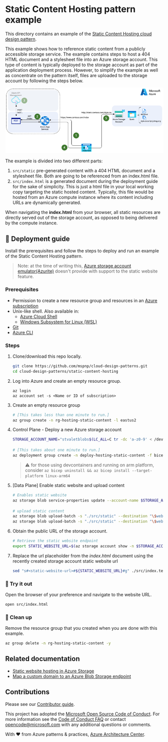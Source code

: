 # Static Content Hosting pattern example

This directory contains an example of the [Static Content Hosting cloud design pattern](https://learn.microsoft.com/azure/architecture/patterns/static-content-hosting).

This example shows how to reference static content from a publicly accessible storage service. The example contains steps to host a 404 HTML document and a stylesheet file into an Azure storage account. This type of content is typically deployed to the storage account as part of the application deployment process. However, to simplify the example as well as concentrate on the pattern itself, files are uploaded to the storage account by following the steps below.

![A diagram showing a client navigating to contoso.com home page hosted in an Azure App Service instance and getting as result the index.html file with dynamically generated links targeting files at static.contoso.com which is a componion Azure Storage account with static websites support enabled.](static-content-hosting-pattern.png)

The example is divided into two different parts:

1. `src/static` pre-generated content with a 404 HTML document and a stylesheet file. Both are going to be referenced from an index.html file.
1. `src/index.html` is a generated document during the deployment guide for the sake of simplicity. This is just a html file in your local working copy targeting the static hosted content. Typically, this file would be hosted from an Azure compute instance where its content including URLs are dynamically generated.

When navigating the **index.html** from your browser, all static resources are directly served out of the storage account, as opposed to being delivered by the compute instance.

## :rocket: Deployment guide

Install the prerequisites and follow the steps to deploy and run an example of the Static Content Hosting pattern.

> Note: at the time of writing this, [Azure storage account emulator(Azurite)](https://github.com/Azure/Azurite) doesn't provide with support to the static website feature.

### Prerequisites

- Permission to create a new resource group and resources in an [Azure subscription](https://azure.microsoft.com/pricing/purchase-options/azure-account?cid=msft_learn)
- Unix-like shell. Also available in:
  - [Azure Cloud Shell](https://shell.azure.com/)
  - [Windows Subsystem for Linux (WSL)](https://learn.microsoft.com/windows/wsl/install)
- [Git](https://git-scm.com/downloads)
- [Azure CLI](https://learn.microsoft.com/cli/azure/install-azure-cli)

### Steps

1. Clone/download this repo locally.

   ```bash
   git clone https://github.com/mspnp/cloud-design-patterns.git
   cd cloud-design-patterns/static-content-hosting
   ```

1. Log into Azure and create an empty resource group.

   ```azurecli
   az login
   az account set -s <Name or ID of subscription>
   ```

1. Create an empty resource group

   ```bash
   # [This takes less than one minute to run.]
   az group create -n rg-hosting-static-content -l eastus2
   ```

1. Control Plane - Deploy a new Azure storage account

   ```bash
   STORAGE_ACCOUNT_NAME="stvaletblobs$(LC_ALL=C tr -dc 'a-z0-9' < /dev/urandom | fold -w 7 | head -n 1)"

   # [This takes about one minute to run.]
   az deployment group create -n deploy-hosting-static-content -f bicep/main.bicep -g rg-hosting-static-content -p storageAccountName=$STORAGE_ACCOUNT_NAME assigneeObjectId=$(az ad signed-in-user show --query 'id' -o tsv)
   ```

   > :warning: for those using devcontainers and running on arm platform, consider `az bicep uninstall && az bicep install --target-platform linux-arm64`

1. [Data Plane] Enable static website and upload content

   ```bash
   # Enables static website
   az storage blob service-properties update --account-name $STORAGE_ACCOUNT_NAME --static-website --404-document 404.html --auth-mode login

   # upload static content
   az storage blob upload-batch -s "./src/static" --destination "\$web" --account-name $STORAGE_ACCOUNT_NAME --pattern "*.html" --content-type "text/html" --content-cache max-age=3600 --auth-mode login
   az storage blob upload-batch -s "./src/static" --destination "\$web" --account-name $STORAGE_ACCOUNT_NAME --pattern "*.css" --content-type "text/css" --content-cache max-age=3600 --auth-mode login
   ```

1. Obtain the public URL of the storage account.

   ```bash
   # Retrieve the static website endpoint
   export STATIC_WEBSITE_URL=$(az storage account show -n $STORAGE_ACCOUNT_NAME -g rg-hosting-static-content  --query primaryEndpoints.web --output tsv)
   ```

1. Replace the url placeholder from the _index.html_ document using the recently created storage account static website url

   ```bash
   sed "s#<static-website-url>#${STATIC_WEBSITE_URL}#g" ./src/index.template.html > ./src/index.html
   ```

### :checkered_flag: Try it out

Open the browser of your preference and navigate to the website URL.

```bash
open src/index.html
```

### :broom: Clean up

Remove the resource group that you created when you are done with this example.

```bash
az group delete -n rg-hosting-static-content -y
```

## Related documentation

- [Static website hosting in Azure Storage](https://learn.microsoft.com/azure/storage/blobs/storage-blob-static-website)
- [Map a custom domain to an Azure Blob Storage endpoint](https://learn.microsoft.com/azure/storage/blobs/storage-custom-domain-name)

## Contributions

Please see our [Contributor guide](../CONTRIBUTING.md).

This project has adopted the [Microsoft Open Source Code of Conduct](https://opensource.microsoft.com/codeofconduct/). For more information see the [Code of Conduct FAQ](https://opensource.microsoft.com/codeofconduct/faq/) or contact <opencode@microsoft.com> with any additional questions or comments.

With :heart: from Azure patterns & practices, [Azure Architecture Center](https://azure.com/architecture).

